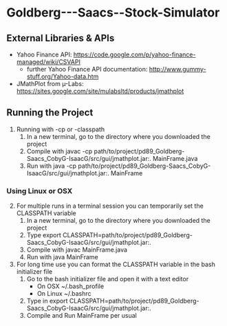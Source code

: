 Goldberg---Saacs--Stock-Simulator
=================================

External Libraries & APIs
-------------------------
- Yahoo Finance API: https://code.google.com/p/yahoo-finance-managed/wiki/CSVAPI
	- further Yahoo Finance API documentation: http://www.gummy-stuff.org/Yahoo-data.htm
- JMathPlot from µ-Labs: https://sites.google.com/site/mulabsltd/products/jmathplot

Running the Project
--------------------
1. Running with -cp or -classpath
	1. In a new terminal, go to the directory where you downloaded the project
	2. Compile with
		javac -cp path/to/project/pd89_Goldberg-Saacs_CobyG-IsaacG/src/gui/jmathplot.jar:. MainFrame.java
	3. Run with
		java -cp path/to/project/pd89_Goldberg-Saacs_CobyG-IsaacG/src/gui/jmathplot.jar:. MainFrame

### Using Linux or OSX ###

2. For multiple runs in a terminal session you can temporarily set the CLASSPATH variable
	1. In a new terminal, go to the directory where you downloaded the project
	2. Type
		export CLASSPATH=path/to/project/pd89_Goldberg-Saacs_CobyG-IsaacG/src/gui/jmathplot.jar:.
	3. Compile with
		javac MainFrame.java
	4. Run with
		java MainFrame
3. For long time use you can format the CLASSPATH variable in the bash initializer file
	1. Go to the bash initializer file and open it with a text editor
		- On OSX ~/.bash_profile
		- On Linux ~/.bashrc
	2. Type in
		export CLASSPATH=path/to/project/pd89_Goldberg-Saacs_CobyG-IsaacG/src/gui/jmathplot.jar:.
	3. Compile and Run MainFrame per usual
